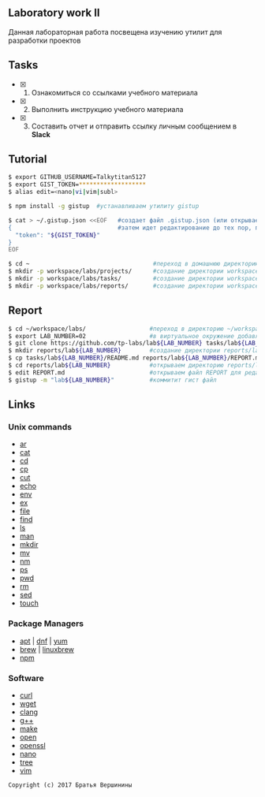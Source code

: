 ## Laboratory work II

Данная лабораторная работа посвещена изучению утилит для разработки проектов

## Tasks

- [X] 1. Ознакомиться со ссылками учебного материала
- [X] 2. Выполнить инструкцию учебного материала
- [X] 3. Составить отчет и отправить ссылку личным сообщением в **Slack**
 
## Tutorial

```bash
$ export GITHUB_USERNAME=Talkytitan5127
$ export GIST_TOKEN=*******************
$ alias edit=<nano|vi|vim|subl>
```

```bash
$ npm install -g gistup  #устанавливаем утилиту gistup
```

```bash
$ cat > ~/.gistup.json <<EOF   #создает файл .gistup.json (или открывает если файл существует)
{                              #затем идет редактирование до тех пор, пока не ввели "EOF"
  "token": "${GIST_TOKEN}"
}
EOF
```

```bash
$ cd ~                                   #переход в домашнюю директорию
$ mkdir -p workspace/labs/projects/      #создание директории workspace/labs/projects/
$ mkdir -p workspace/labs/tasks/         #создание директории workspace/labs/tasks/
$ mkdir -p workspace/labs/reports/       #создание директории workspace/labs/tasks/
```

## Report

```bash
$ cd ~/workspace/labs/                  #переход в директорию ~/workspace/labs/
$ export LAB_NUMBER=02                  #в виртуальное окружение добавляем переменную LAB_NUMBER
$ git clone https://github.com/tp-labs/lab${LAB_NUMBER} tasks/lab${LAB_NUMBER} #клонируем репозиторий в папку
$ mkdir reports/lab${LAB_NUMBER}        #создание директории reports/lab
$ cp tasks/lab${LAB_NUMBER}/README.md reports/lab${LAB_NUMBER}/REPORT.md копируем содержимое README в REPORT
$ cd reports/lab${LAB_NUMBER}           #открываем директорию reports/lab
$ edit REPORT.md                        #открываем файл REPORT для редактирования
$ gistup -m "lab${LAB_NUMBER}"          #коммитит гист файл
```

## Links

### Unix commands

- [ar](https://en.wikipedia.org/wiki/Ar_(Unix))
- [cat](https://en.wikipedia.org/wiki/Cat_(Unix))
- [cd](https://en.wikipedia.org/wiki/Cd_(command))
- [cp](https://en.wikipedia.org/wiki/Cp_(Unix))
- [cut](https://en.wikipedia.org/wiki/Cut_(Unix))
- [echo](https://en.wikipedia.org/wiki/Echo_(command))
- [env](https://en.wikipedia.org/wiki/Env_(shell))
- [ex](https://en.wikipedia.org/wiki/Ex_(editor))
- [file](https://en.wikipedia.org/wiki/File_(command))
- [find](https://en.wikipedia.org/wiki/Find)
- [ls](https://en.wikipedia.org/wiki/Ls)
- [man](https://en.wikipedia.org/wiki/Man_page)
- [mkdir](https://en.wikipedia.org/wiki/Mkdir)
- [mv](https://en.wikipedia.org/wiki/Mv)
- [nm](https://en.wikipedia.org/wiki/Nm_(Unix))
- [ps](https://en.wikipedia.org/wiki/Ps_(Unix))
- [pwd](https://en.wikipedia.org/wiki/Pwd)
- [rm](https://en.wikipedia.org/wiki/Rm_(Unix))
- [sed](https://en.wikipedia.org/wiki/Sed)
- [touch](https://en.wikipedia.org/wiki/Touch_(Unix))

### Package Managers

- [apt](http://help.ubuntu.ru/wiki/apt) | [dnf](https://en.wikipedia.org/wiki/DNF_(software)) | [yum](https://fedoraproject.org/wiki/Yum/ru)
- [brew](https://brew.sh) | [linuxbrew](http://linuxbrew.sh)
- [npm](https://docs.npmjs.com)

### Software

- [curl](https://www.gitbook.com/book/bagder/everything-curl/details)
- [wget](https://www.gnu.org/software/wget/manual/wget.pdf)
- [clang](https://clang.llvm.org)
- [g++](https://gcc.gnu.org/onlinedocs/gcc-4.0.2/gcc/G_002b_002b-and-GCC.html)
- [make](https://en.wikipedia.org/wiki/Make_(software))
- [open](https://developer.apple.com/legacy/library/documentation/Darwin/Reference/ManPages/man1/open.1.html)
- [openssl](https://www.openssl.org)
- [nano](https://www.nano-editor.org)
- [tree](https://linux.die.net/man/1/tree)
- [vim](http://www.vim.org)

```
Copyright (c) 2017 Братья Вершинины
```
